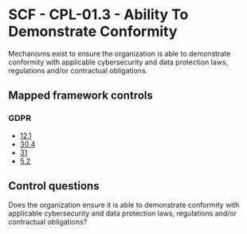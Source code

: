 # SCF - CPL-01.3 - Ability To Demonstrate Conformity
Mechanisms exist to ensure the organization is able to demonstrate conformity with applicable cybersecurity and data protection laws, regulations and/or contractual obligations.
## Mapped framework controls
### GDPR
- [12.1](../gdpr/12.md#121)
- [30.4](../gdpr/30.md#304)
- [31](../gdpr/31.md)
- [5.2](../gdpr/5.md#52)
  
## Control questions
Does the organization ensure it is able to demonstrate conformity with applicable cybersecurity and data protection laws, regulations and/or contractual obligations?
  